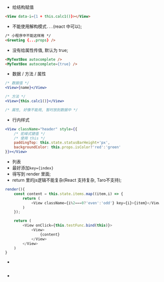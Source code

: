 * 给结构赋值
```html
<View data-i={1 + this.calc1()}></View>
```

* 不能使用解构模式`...`(react 中可以);
```html
/* 小程序中不能这样用 */
<Greeting {...props} />  
```

* 没有给属性传值, 默认为 true;
```html
<MyTextBox autocomplete />
<MyTextBox autocomplete={true} />
```

* 数据 / 方法 / 属性 
```jsx
/* 数据值 */
<View>{name}</View>

/* 方法 */
<View>{this.calc1()}</View>

/* 属性, 好像不能用, 暂时放到数据中 */
```

* 行内样式
```jsx
<View className="header" style={{
    /* 驼峰式键值 */
    /* 使用 this */
    paddingTop: this.state.statusBarHeight+'px',
    backgroundColor: this.props.isColor?'red':'green'
}}></View>
```


* 列表
* 最好添加`key={index}`
* 得写到 render 里面;
* return 里的js逻辑不能复杂(React 支持复杂, Taro不支持);
```js
render(){
    const content = this.state.items.map((item,i) => {
        return (
            <View className={i%2===0?'even':'odd'} key={i}>{item}</View>
        )
    });

    return (
        <View onClick={this.testFunc.bind(this)}>
            <View>
                {content}
            </View>
        </View>
    )
}
```



* 
```

```

* 
```

```